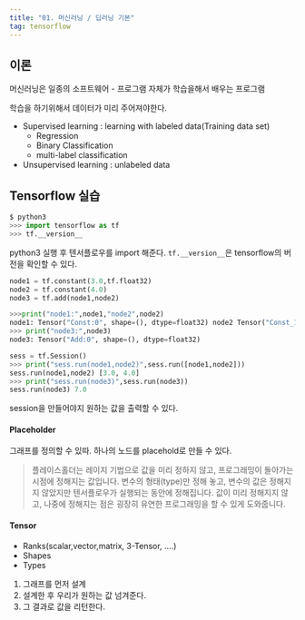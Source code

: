 ```yaml
---
title: "01. 머신러닝 / 딥러닝 기본"
tag: tensorflow
---
```



## 이론

머신러닝은 일종의 소프트웨어 - 프로그램 자체가 학습을해서 배우는 프로그램

학습을 하기위해서 데이터가 미리 주어져야한다.
- Supervised learning : learning with labeled data(Training data set)
	- Regression
    - Binary Classification
    - multi-label classification
- Unsupervised learning : unlabeled data



## Tensorflow 실습

```python
$ python3
>>> import tensorflow as tf
>>> tf.__version__
```

python3 실행 후 텐서플로우를 import 해준다. `tf.__version__`은 tensorflow의 버전을 확인할 수 있다.

```python
node1 = tf.constant(3.0,tf.float32)
node2 = tf.constant(4.0)
node3 = tf.add(node1,node2)

>>>print("node1:",node1,"node2",node2)
node1: Tensor("Const:0", shape=(), dtype=float32) node2 Tensor("Const_1:0", shape=(), dtype=float32)
>>> print("node3:",node3)
node3: Tensor("Add:0", shape=(), dtype=float32)

sess = tf.Session()
>>> print("sess.run(node1,node2)",sess.run([node1,node2]))
sess.run(node1,node2) [3.0, 4.0]
>>> print("sess.run(node3)",sess.run(node3))
sess.run(node3) 7.0
```
session을 만들어야지 원하는 값을 출력할 수 있다.


#### Placeholder

그래프를 정의할 수 있따. 하나의 노드를 placehold로 만들 수 있다.

> 플레이스홀더는 레이지 기법으로 값을 미리 정하지 않고, 프로그래밍이 돌아가는 시점에 정해지는 값입니다. 변수의 형태(type)만 정해 놓고, 변수의 값은 정해지지 않았지만 텐서플로우가 실행되는 동안에 정해집니다. 값이 미리 정해지지 않고, 나중에 정해지는 점은 굉장히 유연한 프로그래밍을 할 수 있게 도와줍니다.

#### Tensor
- Ranks(scalar,vector,matrix, 3-Tensor, ....)
- Shapes
- Types


1. 그래프를 먼저 설계
2. 설계한 후 우리가 원하는 값 넘겨준다.
3. 그 결과로 값을 리턴한다.

